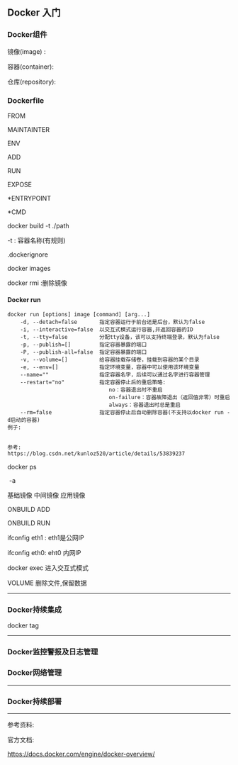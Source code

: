 ## Docker 入门



### Docker组件

镜像(image) :

容器(container):

仓库(repository):



### Dockerfile

FROM

MAINTAINTER 

ENV 

ADD

RUN

EXPOSE



*ENTRYPOINT

*CMD



docker build -t  ./path

-t : 容器名称(有规则)

.dockerignore



docker images

docker rmi  :删除镜像



#### Docker run

```
docker run [options] image [command] [arg...]
	-d, --detach=false       指定容器运行于前台还是后台，默认为false 
	-i, --interactive=false  以交互式模式运行容器,并返回容器的ID
	-t, --tty=false 		 分配tty设备，该可以支持终端登录，默认为false
	-p, --publish=[]         指定容器暴露的端口 
	-P, --publish-all=false  指定容器暴露的端口
	-v, --volume=[]          给容器挂载存储卷，挂载到容器的某个目录 	
	-e, --env=[]             指定环境变量，容器中可以使用该环境变量
	--name=""                指定容器名字，后续可以通过名字进行容器管理
	--restart="no"           指定容器停止后的重启策略:  
                                no：容器退出时不重启    
                                on-failure：容器故障退出（返回值非零）时重启   
                                always：容器退出时总是重启
	--rm=false               指定容器停止后自动删除容器(不支持以docker run -d启动的容器) 
例子:


参考:
https://blog.csdn.net/kunloz520/article/details/53839237
```



docker ps

​	-a



基础镜像     中间镜像     应用镜像



ONBUILD ADD

ONBUILD RUN



ifconfig eth1 :  eth1是公网IP

ifconfig eth0: eht0  内网IP



docker exec  进入交互式模式



VOLUME   删除文件,保留数据



---

### Docker持续集成



docker tag





---

### Docker监控警报及日志管理





### Docker网络管理



----

### Docker持续部署



----

参考资料:

官方文档:

https://docs.docker.com/engine/docker-overview/





























































































































